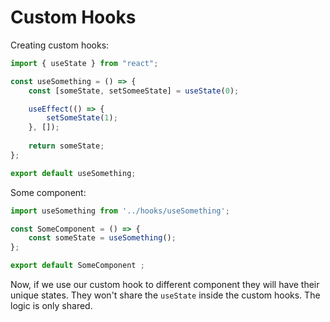 # Custom Hooks

Creating custom hooks:
```javascript
import { useState } from "react";

const useSomething = () => {
    const [someState, setSomeeState] = useState(0);

    useEffect(() => {
        setSomeState(1);
    }, []);
	
	return someState;
};

export default useSomething;
```

Some component:

```javascript
import useSomething from '../hooks/useSomething';

const SomeComponent = () => {
    const someState = useSomething();
};

export default SomeComponent ;
```

Now, if we use our custom hook to different component they will have their unique states. They won't share the `useState` inside the custom hooks. The logic is only shared.
